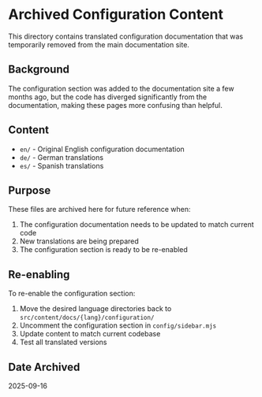 # Archived Configuration Content

This directory contains translated configuration documentation that was temporarily removed from the main documentation site.

## Background

The configuration section was added to the documentation site a few months ago, but the code has diverged significantly from the documentation, making these pages more confusing than helpful.

## Content

- `en/` - Original English configuration documentation
- `de/` - German translations
- `es/` - Spanish translations

## Purpose

These files are archived here for future reference when:
1. The configuration documentation needs to be updated to match current code
2. New translations are being prepared
3. The configuration section is ready to be re-enabled

## Re-enabling

To re-enable the configuration section:

1. Move the desired language directories back to `src/content/docs/{lang}/configuration/`
2. Uncomment the configuration section in `config/sidebar.mjs`
3. Update content to match current codebase
4. Test all translated versions

## Date Archived

2025-09-16
